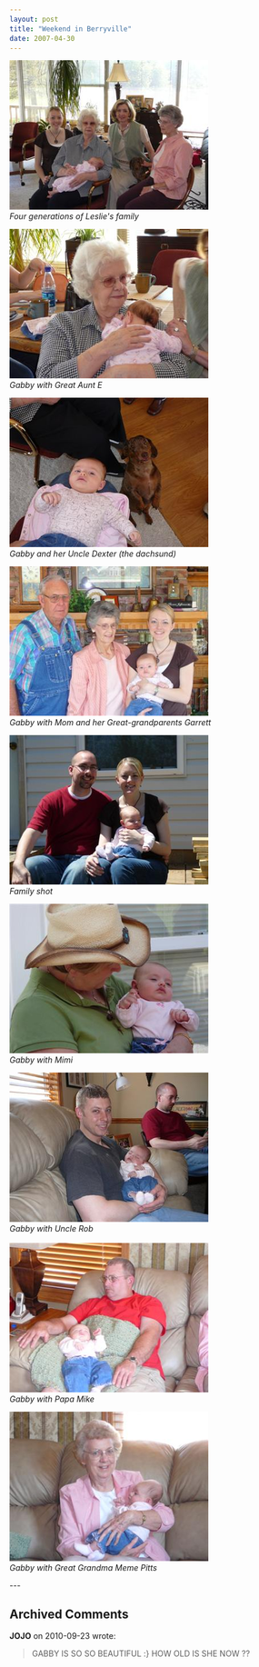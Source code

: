 ```yaml
---
layout: post
title: "Weekend in Berryville"
date: 2007-04-30
---
```


<p><img alt="" height="263" src="/assets/images/2007-04-30-P1000568(Custom).JPG" width="350"/><br/>
<em>Four generations of Leslie's family</em></p>
<p><img alt="" height="263" src="/assets/images/2007-04-30-P1000570(Custom).JPG" width="350"/><br/>
<em>Gabby with Great Aunt E</em></p>
<p><img alt="" height="263" src="/assets/images/2007-04-30-P1000572(Custom).JPG" width="350"/><br/>
<em>Gabby and her Uncle Dexter (the dachsund)</em></p>
<p><img alt="" height="263" src="/assets/images/2007-04-30-P1000574(Custom).JPG" width="350"/><br/>
<em>Gabby with Mom and her Great-grandparents Garrett</em></p>
<p><img alt="" height="263" src="/assets/images/2007-04-30-P1000582(Custom).JPG" width="350"/><br/>
<em>Family shot</em></p>
<p><img alt="" height="263" src="/assets/images/2007-04-30-P1000584(Custom).JPG" width="350"/><br/>
<em>Gabby with Mimi</em></p>
<p><img alt="" height="263" src="/assets/images/2007-04-30-P1000592(Custom).JPG" width="350"/><br/>
<em>Gabby with Uncle Rob</em><br/>
<br/>
<img alt="" height="263" src="/assets/images/2007-04-30-P1000593(Custom).JPG" width="350"/><br/>
<em>Gabby with Papa Mike</em></p>
<p><img alt="" height="263" src="/assets/images/2007-04-30-P1000597(Custom).JPG" width="350"/><br/>
<em>Gabby with Great Grandma Meme Pitts</em></p>
---

## Archived Comments

**JOJO** on 2010-09-23 wrote:

> GABBY IS SO SO BEAUTIFUL :} HOW OLD IS SHE NOW ?? 

